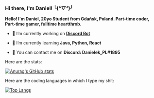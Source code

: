 ### Hi there, I'm Daniel! ╰(*°▽°*)╯

**Hello! I'm Daniel, 20yo Student from Gdańsk, Poland. Part-time coder, Part-time gamer, fulltime heartthrob.**

- 🔭 I’m currently working on [**Discord Bot**](https://github.com/danielCodingGuy/DiscordBot)

- 🌱 I’m currently learning **Java, Python, React**

- 📃 You can contact me on **Discord: Danielek_PL#1895**

Here are the stats:

[![Anurag's GitHub stats](https://github-readme-stats.vercel.app/api?username=danielCodingGuy)](https://github.com/anuraghazra/github-readme-stats)

Here are the coding languages in which I type my shit:

[![Top Langs](https://github-readme-stats.vercel.app/api/top-langs/?username=danielCodingGuy&layout=compact)](https://github.com/anuraghazra/github-readme-stats)
